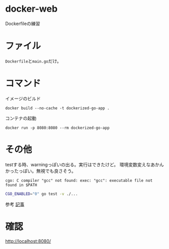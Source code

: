 # docker-web
Dockerfileの練習

# ファイル
`Dockerfile`と`main.go`だけ。

# コマンド
イメージのビルド
```
docker build --no-cache -t dockerized-go-app .
```

コンテナの起動
```
docker run -p 8080:8080 --rm dockerized-go-app
```

# その他
testする時、warningっぽいの出る。実行はできたけど。
環境変数変えなあかんかったっぽい。無視でも良さそう。

```
cgo: C compiler "gcc" not found: exec: "gcc": executable file not found in $PATH
```

```bash
CGO_ENABLED="0" go test -v ./...
```

参考
[記事](https://whatsnewqiita.com/20190417/Go)

# 確認
[http://localhost:8080/](http://localhost:8080/)

